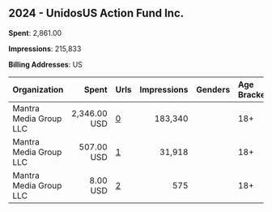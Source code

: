 ## 2024 - UnidosUS Action Fund Inc. 
**Spent**: 2,861.00

**Impressions**: 215,833

**Billing Addresses**: US

|Organization|Spent|Urls|Impressions|Genders|Age Brackets|Country Codes|
|:---|---:|:---|---:|:---|:---|:---|
|Mantra Media Group LLC|2,346.00 USD|[0](https://www.snap.com/political-ads/asset/3f5ff0bd47b7e3f5883e5933238c16f2aee26b621bbb94e5865ff2cb15c36735?mediaType=png)|183,340||18+||
|Mantra Media Group LLC|507.00 USD|[1](https://www.snap.com/political-ads/asset/c9a841eb724f1643408b8f27948d6580c5cdbe702d1d9871b05c9079acb6972e?mediaType=jpeg)|31,918||18+||
|Mantra Media Group LLC|8.00 USD|[2](https://www.snap.com/political-ads/asset/c9a841eb724f1643408b8f27948d6580c5cdbe702d1d9871b05c9079acb6972e?mediaType=jpeg)|575||18+||
